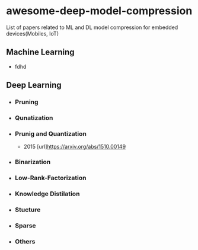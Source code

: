 # awesome-deep-model-compression
List of papers related to ML and DL model compression for embedded devices(Mobiles, IoT)

## Machine Learning
- fdhd

## Deep Learning
- ### Pruning
- ### Qunatization
- ### Prunig and Quantization
  - 2015 [url]https://arxiv.org/abs/1510.00149
- ### Binarization
- ### Low-Rank-Factorization
- ### Knowledge Distilation
- ### Stucture
- ### Sparse
- ### Others


